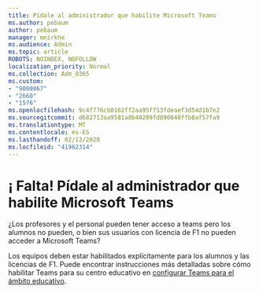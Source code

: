```yaml
---
title: Pídale al administrador que habilite Microsoft Teams
ms.author: pebaum
author: pebaum
manager: mnirkhe
ms.audience: Admin
ms.topic: article
ROBOTS: NOINDEX, NOFOLLOW
localization_priority: Normal
ms.collection: Adm_O365
ms.custom:
- "9000067"
- "2660"
- "1576"
ms.openlocfilehash: 9c4f776cb0162ff2aa95ff53fdeaef3d54d1b7e2
ms.sourcegitcommit: d682713aa9581a8b40209fd890048ffb8af57fa9
ms.translationtype: MT
ms.contentlocale: es-ES
ms.lasthandoff: 02/13/2020
ms.locfileid: "41962314"
---
```

# <a name="youre-missing-out-ask-your-admin-to-enable-microsoft-teams"></a>¡ Falta! Pídale al administrador que habilite Microsoft Teams

¿Los profesores y el personal pueden tener acceso a teams pero los alumnos no pueden, o bien sus usuarios con licencia de F1 no pueden acceder a Microsoft Teams?

Los equipos deben estar habilitados explícitamente para los alumnos y las licencias de F1. Puede encontrar instrucciones más detalladas sobre cómo habilitar Teams para su centro educativo en [configurar Teams para el ámbito educativo](https://docs.microsoft.com/microsoft-365/education/deploy/set-up-teams-for-education). 
